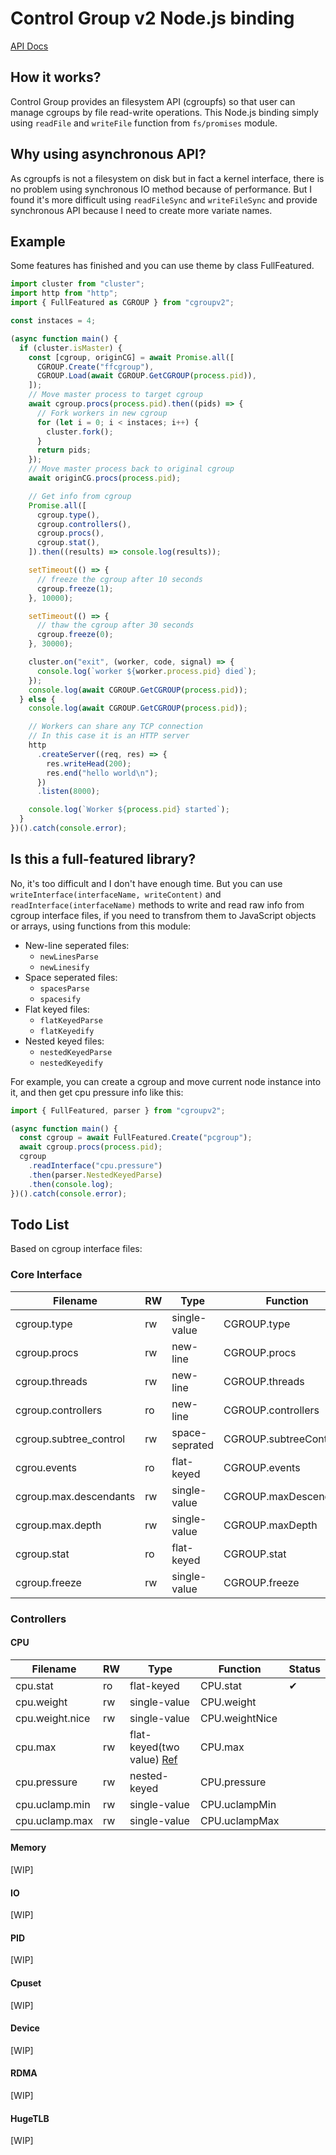 # Control Group v2 Node.js binding

[API Docs](https://qihexiang.github.io/cgroupv2.js/)

## How it works?

Control Group provides an filesystem API (cgroupfs) so that user can manage cgroups by file read-write operations. This Node.js binding simply using `readFile` and `writeFile` function from `fs/promises` module.

## Why using asynchronous API?

As cgroupfs is not a filesystem on disk but in fact a kernel interface, there is no problem using synchronous IO method because of performance. But I found it's more difficult using `readFileSync` and `writeFileSync` and provide synchronous API because I need to create more variate names.

## Example

Some features has finished and you can use theme by class FullFeatured.

```js
import cluster from "cluster";
import http from "http";
import { FullFeatured as CGROUP } from "cgroupv2";

const instaces = 4;

(async function main() {
  if (cluster.isMaster) {
    const [cgroup, originCG] = await Promise.all([
      CGROUP.Create("ffcgroup"),
      CGROUP.Load(await CGROUP.GetCGROUP(process.pid)),
    ]);
    // Move master process to target cgroup
    await cgroup.procs(process.pid).then((pids) => {
      // Fork workers in new cgroup
      for (let i = 0; i < instaces; i++) {
        cluster.fork();
      }
      return pids;
    });
    // Move master process back to original cgroup
    await originCG.procs(process.pid);

    // Get info from cgroup
    Promise.all([
      cgroup.type(),
      cgroup.controllers(),
      cgroup.procs(),
      cgroup.stat(),
    ]).then((results) => console.log(results));

    setTimeout(() => {
      // freeze the cgroup after 10 seconds
      cgroup.freeze(1);
    }, 10000);

    setTimeout(() => {
      // thaw the cgroup after 30 seconds
      cgroup.freeze(0);
    }, 30000);

    cluster.on("exit", (worker, code, signal) => {
      console.log(`worker ${worker.process.pid} died`);
    });
    console.log(await CGROUP.GetCGROUP(process.pid));
  } else {
    console.log(await CGROUP.GetCGROUP(process.pid));

    // Workers can share any TCP connection
    // In this case it is an HTTP server
    http
      .createServer((req, res) => {
        res.writeHead(200);
        res.end("hello world\n");
      })
      .listen(8000);

    console.log(`Worker ${process.pid} started`);
  }
})().catch(console.error);
```

## Is this a full-featured library?

No, it's too difficult and I don't have enough time. But you can use `writeInterface(interfaceName, writeContent)` and `readInterface(interfaceName)` methods to write and read raw info from cgroup interface files, if you need to transfrom them to JavaScript objects or arrays, using functions from this module:

- New-line seperated files:
  - `newLinesParse`
  - `newLinesify`
- Space seperated files:
  - `spacesParse`
  - `spacesify`
- Flat keyed files:
  - `flatKeyedParse`
  - `flatKeyedify`
- Nested keyed files:
  - `nestedKeyedParse`
  - `nestedKeyedify`

For example, you can create a cgroup and move current node instance into it, and then get cpu pressure info like this:

```js
import { FullFeatured, parser } from "cgroupv2";

(async function main() {
  const cgroup = await FullFeatured.Create("pcgroup");
  await cgroup.procs(process.pid);
  cgroup
    .readInterface("cpu.pressure")
    .then(parser.NestedKeyedParse)
    .then(console.log);
})().catch(console.error);
```

## Todo List

Based on cgroup interface files:

### Core Interface

Filename|RW|Type|Function|Status
---|---|---|---|---
cgroup.type|rw|single-value|CGROUP.type|✔
cgroup.procs|rw|new-line|CGROUP.procs|✔
cgroup.threads|rw|new-line|CGROUP.threads|✔
cgroup.controllers|ro|new-line|CGROUP.controllers|✔
cgroup.subtree_control|rw|space-seprated|CGROUP.subtreeControl|✔
cgrou.events|ro|flat-keyed|CGROUP.events|✔
cgroup.max.descendants|rw|single-value|CGROUP.maxDescendants|✔
cgroup.max.depth|rw|single-value|CGROUP.maxDepth|✔
cgroup.stat|ro|flat-keyed|CGROUP.stat|✔
cgroup.freeze|rw|single-value|CGROUP.freeze|✔

### Controllers

#### CPU

Filename|RW|Type|Function|Status
---|---|---|---|---
cpu.stat|ro|flat-keyed|CPU.stat|✔
cpu.weight|rw|single-value|CPU.weight|
cpu.weight.nice|rw|single-value|CPU.weightNice|
cpu.max|rw|flat-keyed(two value) [Ref](https://www.kernel.org/doc/html/latest/admin-guide/cgroup-v2.html#cpu-interface-files)|CPU.max|
cpu.pressure|rw|nested-keyed|CPU.pressure|
cpu.uclamp.min|rw|single-value|CPU.uclampMin|
cpu.uclamp.max|rw|single-value|CPU.uclampMax|

#### Memory

[WIP]

#### IO

[WIP]

#### PID

[WIP]

#### Cpuset

[WIP]

#### Device

[WIP]

#### RDMA

[WIP]

#### HugeTLB

[WIP]
